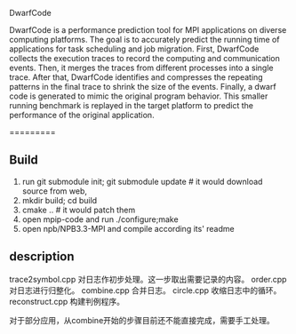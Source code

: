 DwarfCode

DwarfCode is a performance prediction tool for MPI applications on diverse computing platforms. The goal is to accurately predict the running time of applications for task scheduling and job migration. First, DwarfCode collects the execution traces to record the computing and communication events. Then, it merges the traces from different processes into a single trace. After that, DwarfCode identifies and compresses the repeating patterns in the final trace to shrink the size of the events. Finally, a dwarf code is generated to mimic the original program behavior. This smaller running benchmark is replayed in the target platform to predict the performance of the original application.

=========

Build
-------

1.  run git submodule init; git submodule update # it would download source from web,
2.  mkdir build; cd build
3.  cmake ..  # it would patch them
4.  open mpip-code and run ./configure;make
5.  open npb/NPB3.3-MPI and compile according its' readme

description
-------------

trace2symbol.cpp 对日志作初步处理。这一步取出需要记录的内容。
order.cpp 对日志进行归整化。
combine.cpp 合并日志。
circle.cpp 收缩日志中的循环。
reconstruct.cpp 构建判例程序。

对于部分应用，从combine开始的步骤目前还不能直接完成，需要手工处理。
